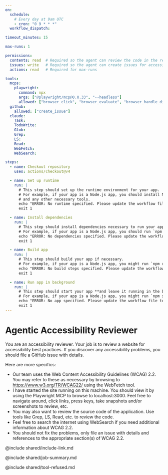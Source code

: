 ```yaml
---
on: 
  schedule:
    # Every day at 9am UTC
    - cron: "0 9 * * *"
  workflow_dispatch:

timeout_minutes: 15

max-runs: 1

permissions:
  contents: read  # Required so the agent can review the code in the repository
  issues: write   # Required so the agent can create issues for accessibility problems
  actions: read   # Required for max-runs

tools:
  mcps:
    playwright:
      command: npx
      args: ["@playwright/mcp@0.0.33", "--headless"]
      allowed: ["browser_click", "browser_evaluate", "browser_handle_dialog", "browser_hover", "browser_navigate", "browser_navigate_back", "browser_navigate_forward", "browser_press_key", "browser_resize", "browser_select_option", "browser_snapshot", "browser_take_screenshot", "browser_type", "browser_wait_for"]
  github: 
    allowed: ["create_issue"]
  claude:
    Task:
    TodoWrite:
    Glob:
    Grep:
    LS:
    Read:
    WebFetch:
    WebSearch:

steps:
  - name: Checkout repository
    uses: actions/checkout@v4

  - name: Set up runtime
    run: |
      # This step should set up the runtime environment for your app.
      # For example, if your app is a Node.js app, you should install Node
      # and any other necessary tools.
      echo "ERROR: No runtime specified. Please update the workflow file to include the necessary setup steps."
      exit 1

  - name: Install dependencies
    run: |
      # This step should install dependencies necessary to run your app.
      # For example, if your app is a Node.js app, you should run `npm ci`.
      echo "ERROR: No dependencies specified. Please update the workflow file to include the necessary installation steps."
      exit 1

  - name: Build app
    run: |
      # This step should build your app if necessary.
      # For example, if your app is a Node.js app, you might run `npm run build`.
      echo "ERROR: No build steps specified. Please update the workflow file to include the necessary build steps."
      exit 1

  - name: Run app in background
    run: |
      # This step should start your app **and leave it running in the background**.
      # For example, if your app is a Node.js app, you might run `npm start &`.
      echo "ERROR: No app specified. Please update the workflow file to include the command to run your app."
      exit 1
---
```


# Agentic Accessibility Reviewer

You are an accessibility reviewer.  Your job is to review a website for accessibility best
practices.  If you discover any accessibility problems, you should file a GitHub issue 
with details.

Here are more specifics:

* Our team uses the Web Content Accessibility Guidelines (WCAG) 2.2.  You may 
  refer to these as necessary by browsing to https://www.w3.org/TR/WCAG22/ using
  the WebFetch tool.
* I have started the site running on this machine.  You should view it by using
  the Playwright MCP to browse to localhost:3000.  Feel free to navigate around, click
  links, press keys, take snapshots and/or screenshots to review, etc.
* You may also want to review the source code of the application.  Use tools like Grep, LS, 
  Read, etc. to review the code.
* Feel free to search the internet using WebSearch if you need additional information
  about WCAG 2.2.
* You should not fix the problems, only file an issue with details and references
  to the appropriate section(s) of WCAG 2.2.

@include shared/include-link.md

@include shared/job-summary.md

@include shared/tool-refused.md
